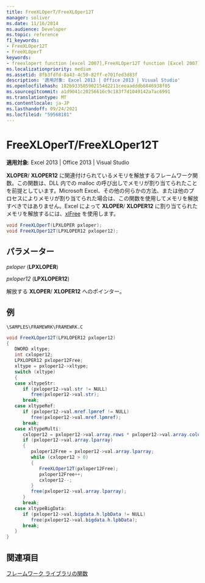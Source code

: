```yaml
---
title: FreeXLOperT/FreeXLOper12T
manager: soliver
ms.date: 11/16/2014
ms.audience: Developer
ms.topic: reference
f1_keywords:
- FreeXLOper12T
- FreeXLOperT
keywords:
- freexlopert function [excel 2007],FreeXLOper12T function [Excel 2007]
ms.localizationpriority: medium
ms.assetid: 8fb3fdfd-8a43-4c50-82ff-e701fed3d83f
description: '適用対象: Excel 2013 | Office 2013 | Visual Studio'
ms.openlocfilehash: 182b933585902154d2211ceeaadddb6846938f05
ms.sourcegitcommit: a1d9041c20256616c9c183f7d1049142a7ac6991
ms.translationtype: MT
ms.contentlocale: ja-JP
ms.lasthandoff: 09/24/2021
ms.locfileid: "59568181"
---
```

# <a name="freexlopertfreexloper12t"></a>FreeXLOperT/FreeXLOper12T

 **適用対象**: Excel 2013 | Office 2013 | Visual Studio 
  
**XLOPER**/ **XLOPER12** に関連付けられているメモリを解放するフレームワーク関数。この関数は、DLL 内での malloc の呼び出しでメモリが割り当てられたことを前提としています。Microsoft Excel、その他の何らかの方法、または他のプロセスによりメモリが割り当てられた場合は、この関数を使用してメモリを解放すべきではありません。Excel によって **XLOPER**/ **XLOPER12** に割り当てられたメモリを解放するには、[xlFree](xlfree.md) を使用します。 
  
```cs
void FreeXLOperT(LPXLOPER pxloper);
void FreeXLOper12T(LPXLOPER12 pxloper12);
```

## <a name="parameters"></a>パラメーター

 _pxloper_ (**LPXLOPER**)
  
 _pxloper12_ (**LPXLOPER12**)
  
解放する **XLOPER**/ **XLOPER12** へのポインター。 
  
## <a name="example"></a>例

 `\SAMPLES\FRAMEWRK\FRAMEWRK.C`
  
```cs
void FreeXLOper12T(LPXLOPER12 pxloper12)
{
   DWORD xltype;
   int cxloper12;
   LPXLOPER12 pxloper12Free;
   xltype = pxloper12->xltype;
   switch (xltype)
   {
   case xltypeStr:
      if (pxloper12->val.str != NULL)
         free(pxloper12->val.str);
      break;
   case xltypeRef:
      if (pxloper12->val.mref.lpmref != NULL)
         free(pxloper12->val.mref.lpmref);
      break;
   case xltypeMulti:
      cxloper12 = pxloper12->val.array.rows * pxloper12->val.array.columns;
      if (pxloper12->val.array.lparray)
      {
         pxloper12Free = pxloper12->val.array.lparray;
         while (cxloper12 > 0)
         {
            FreeXLOper12T(pxloper12Free);
            pxloper12Free++;
            cxloper12--;
         }
         free(pxloper12->val.array.lparray);
      }
      break;
   case xltypeBigData:
      if (pxloper12->val.bigdata.h.lpbData != NULL)
         free(pxloper12->val.bigdata.h.lpbData);
      break;
   }
}
```

## <a name="see-also"></a>関連項目



[フレームワーク ライブラリの関数](functions-in-the-framework-library.md)

